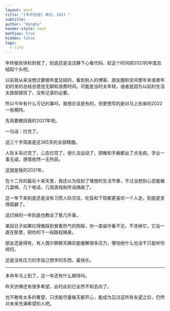 ```yaml
---
layout: post
title: "[年终总结] 再见，2021 "
subtitle: 
author: "Dongbo"
header-style: text
mathjax: true
hidden: false
tags:
  - life
---
```


年终报告快轮到我了，到底还是没法静下心看代码，趁这个时间把2021的年度总结起个头吧。

以前我从来没想过要做年度总结的，看到别人的博客、朋友圈和空间里年末或者年初时发的总结总感觉无聊和浪费时间。可能是当时太年轻，或者是因为以前的生活太按部就班了，没有记录的必要。

所以今年有什么可记的事吗，我想应该是有的，但更想写的是对马上到来的2022一些期待。

先简要概括我的2021年吧。

一句话：烂完了。

这三个字简直是这365天的全部精髓。

人际关系烂完了，心态烂完了，很久没运动了，颈椎和手腕都出了点毛病，学业一事无成，感情依然一无所获。

这就是我的2021年。

在十二月的最后十来天里，我还以为找到了理想的生活节奏，不过没想到心态能被几盘棋、几个电话、几局游戏和传话搞崩了。

这一年下来到底还是没有习惯人际交往，吃饭和下班都更喜欢一个人走。到底是变得孤僻了。

这烂掉的一年到底也教会了我几件事。

某段日子如果烂得像踩到冒着热气的狗屎，你一直装作看不见，不洗掉它，它会一直在那里，把你的下一段路程搞臭。

朋友还是得有，有人偶尔聊聊天确实能缓解很多压力，哪怕他什么也没干只是听你唠叨。

还是没有压力的学自己想学的东西，最快乐。

--------------

本命年马上到了，这一年还有什么期待吗。

昨天彷佛还有很多希望，此时此刻已全然不知去向了。

也不敢有太多的奢望，只求能尽量每天都开心，能成为见过这所有失望之后，仍然对未来充满希望的人吧。

